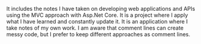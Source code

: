 It includes the notes I have taken on developing web applications and APIs using the MVC approach with Asp.Net Core. It is a project where I apply what I have learned and constantly update it. It is an application where I take notes of my own work. I am aware that comment lines can create messy code, but I prefer to keep different approaches as comment lines.
